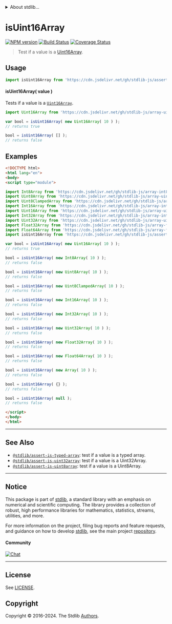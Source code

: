 <!--

@license Apache-2.0

Copyright (c) 2018 The Stdlib Authors.

Licensed under the Apache License, Version 2.0 (the "License");
you may not use this file except in compliance with the License.
You may obtain a copy of the License at

   http://www.apache.org/licenses/LICENSE-2.0

Unless required by applicable law or agreed to in writing, software
distributed under the License is distributed on an "AS IS" BASIS,
WITHOUT WARRANTIES OR CONDITIONS OF ANY KIND, either express or implied.
See the License for the specific language governing permissions and
limitations under the License.

-->


<details>
  <summary>
    About stdlib...
  </summary>
  <p>We believe in a future in which the web is a preferred environment for numerical computation. To help realize this future, we've built stdlib. stdlib is a standard library, with an emphasis on numerical and scientific computation, written in JavaScript (and C) for execution in browsers and in Node.js.</p>
  <p>The library is fully decomposable, being architected in such a way that you can swap out and mix and match APIs and functionality to cater to your exact preferences and use cases.</p>
  <p>When you use stdlib, you can be absolutely certain that you are using the most thorough, rigorous, well-written, studied, documented, tested, measured, and high-quality code out there.</p>
  <p>To join us in bringing numerical computing to the web, get started by checking us out on <a href="https://github.com/stdlib-js/stdlib">GitHub</a>, and please consider <a href="https://opencollective.com/stdlib">financially supporting stdlib</a>. We greatly appreciate your continued support!</p>
</details>

# isUint16Array

[![NPM version][npm-image]][npm-url] [![Build Status][test-image]][test-url] [![Coverage Status][coverage-image]][coverage-url] <!-- [![dependencies][dependencies-image]][dependencies-url] -->

> Test if a value is a [Uint16Array][mdn-uint16array].



<section class="usage">

## Usage

```javascript
import isUint16Array from 'https://cdn.jsdelivr.net/gh/stdlib-js/assert-is-uint16array@esm/index.mjs';
```

#### isUint16Array( value )

Tests if a value is a [`Uint16Array`][mdn-uint16array].

```javascript
import Uint16Array from 'https://cdn.jsdelivr.net/gh/stdlib-js/array-uint16@esm/index.mjs';

var bool = isUint16Array( new Uint16Array( 10 ) );
// returns true

bool = isUint16Array( [] );
// returns false
```

</section>

<!-- /.usage -->

<section class="examples">

## Examples

<!-- eslint no-undef: "error" -->

```html
<!DOCTYPE html>
<html lang="en">
<body>
<script type="module">

import Int8Array from 'https://cdn.jsdelivr.net/gh/stdlib-js/array-int8@esm/index.mjs';
import Uint8Array from 'https://cdn.jsdelivr.net/gh/stdlib-js/array-uint8@esm/index.mjs';
import Uint8ClampedArray from 'https://cdn.jsdelivr.net/gh/stdlib-js/array-uint8c@esm/index.mjs';
import Int16Array from 'https://cdn.jsdelivr.net/gh/stdlib-js/array-int16@esm/index.mjs';
import Uint16Array from 'https://cdn.jsdelivr.net/gh/stdlib-js/array-uint16@esm/index.mjs';
import Int32Array from 'https://cdn.jsdelivr.net/gh/stdlib-js/array-int32@esm/index.mjs';
import Uint32Array from 'https://cdn.jsdelivr.net/gh/stdlib-js/array-uint32@esm/index.mjs';
import Float32Array from 'https://cdn.jsdelivr.net/gh/stdlib-js/array-float32@esm/index.mjs';
import Float64Array from 'https://cdn.jsdelivr.net/gh/stdlib-js/array-float64@esm/index.mjs';
import isUint16Array from 'https://cdn.jsdelivr.net/gh/stdlib-js/assert-is-uint16array@esm/index.mjs';

var bool = isUint16Array( new Uint16Array( 10 ) );
// returns true

bool = isUint16Array( new Int8Array( 10 ) );
// returns false

bool = isUint16Array( new Uint8Array( 10 ) );
// returns false

bool = isUint16Array( new Uint8ClampedArray( 10 ) );
// returns false

bool = isUint16Array( new Int16Array( 10 ) );
// returns false

bool = isUint16Array( new Int32Array( 10 ) );
// returns false

bool = isUint16Array( new Uint32Array( 10 ) );
// returns false

bool = isUint16Array( new Float32Array( 10 ) );
// returns false

bool = isUint16Array( new Float64Array( 10 ) );
// returns false

bool = isUint16Array( new Array( 10 ) );
// returns false

bool = isUint16Array( {} );
// returns false

bool = isUint16Array( null );
// returns false

</script>
</body>
</html>
```

</section>

<!-- /.examples -->

<!-- Section for related `stdlib` packages. Do not manually edit this section, as it is automatically populated. -->

<section class="related">

* * *

## See Also

-   <span class="package-name">[`@stdlib/assert-is-typed-array`][@stdlib/assert/is-typed-array]</span><span class="delimiter">: </span><span class="description">test if a value is a typed array.</span>
-   <span class="package-name">[`@stdlib/assert-is-uint32array`][@stdlib/assert/is-uint32array]</span><span class="delimiter">: </span><span class="description">test if a value is a Uint32Array.</span>
-   <span class="package-name">[`@stdlib/assert-is-uint8array`][@stdlib/assert/is-uint8array]</span><span class="delimiter">: </span><span class="description">test if a value is a Uint8Array.</span>

</section>

<!-- /.related -->

<!-- Section for all links. Make sure to keep an empty line after the `section` element and another before the `/section` close. -->


<section class="main-repo" >

* * *

## Notice

This package is part of [stdlib][stdlib], a standard library with an emphasis on numerical and scientific computing. The library provides a collection of robust, high performance libraries for mathematics, statistics, streams, utilities, and more.

For more information on the project, filing bug reports and feature requests, and guidance on how to develop [stdlib][stdlib], see the main project [repository][stdlib].

#### Community

[![Chat][chat-image]][chat-url]

---

## License

See [LICENSE][stdlib-license].


## Copyright

Copyright &copy; 2016-2024. The Stdlib [Authors][stdlib-authors].

</section>

<!-- /.stdlib -->

<!-- Section for all links. Make sure to keep an empty line after the `section` element and another before the `/section` close. -->

<section class="links">

[npm-image]: http://img.shields.io/npm/v/@stdlib/assert-is-uint16array.svg
[npm-url]: https://npmjs.org/package/@stdlib/assert-is-uint16array

[test-image]: https://github.com/stdlib-js/assert-is-uint16array/actions/workflows/test.yml/badge.svg?branch=main
[test-url]: https://github.com/stdlib-js/assert-is-uint16array/actions/workflows/test.yml?query=branch:main

[coverage-image]: https://img.shields.io/codecov/c/github/stdlib-js/assert-is-uint16array/main.svg
[coverage-url]: https://codecov.io/github/stdlib-js/assert-is-uint16array?branch=main

<!--

[dependencies-image]: https://img.shields.io/david/stdlib-js/assert-is-uint16array.svg
[dependencies-url]: https://david-dm.org/stdlib-js/assert-is-uint16array/main

-->

[chat-image]: https://img.shields.io/gitter/room/stdlib-js/stdlib.svg
[chat-url]: https://app.gitter.im/#/room/#stdlib-js_stdlib:gitter.im

[stdlib]: https://github.com/stdlib-js/stdlib

[stdlib-authors]: https://github.com/stdlib-js/stdlib/graphs/contributors

[umd]: https://github.com/umdjs/umd
[es-module]: https://developer.mozilla.org/en-US/docs/Web/JavaScript/Guide/Modules

[deno-url]: https://github.com/stdlib-js/assert-is-uint16array/tree/deno
[umd-url]: https://github.com/stdlib-js/assert-is-uint16array/tree/umd
[esm-url]: https://github.com/stdlib-js/assert-is-uint16array/tree/esm
[branches-url]: https://github.com/stdlib-js/assert-is-uint16array/blob/main/branches.md

[stdlib-license]: https://raw.githubusercontent.com/stdlib-js/assert-is-uint16array/main/LICENSE

[mdn-uint16array]: https://developer.mozilla.org/en-US/docs/Web/JavaScript/Reference/Global_Objects/Uint16Array

<!-- <related-links> -->

[@stdlib/assert/is-typed-array]: https://github.com/stdlib-js/assert-is-typed-array/tree/esm

[@stdlib/assert/is-uint32array]: https://github.com/stdlib-js/assert-is-uint32array/tree/esm

[@stdlib/assert/is-uint8array]: https://github.com/stdlib-js/assert-is-uint8array/tree/esm

<!-- </related-links> -->

</section>

<!-- /.links -->
